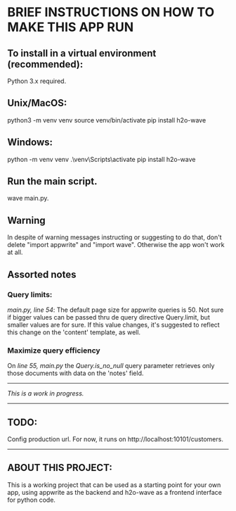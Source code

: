 # BRIEF INSTRUCTIONS ON HOW TO MAKE THIS APP RUN
## To install in a virtual environment (recommended):
Python 3.x required.

## Unix/MacOS:
python3 -m venv venv
source venv/bin/activate
pip install h2o-wave

## Windows:
python -m venv venv
.\venv\Scripts\activate
pip install h2o-wave

## Run the main script.
wave main.py.

## Warning
In despite of warning messages instructing or suggesting to do that, don't delete "import appwrite" and "import wave". Otherwise the app won't work at all.

## Assorted notes
### Query limits:
_main.py, line 54_: The default page size for appwrite queries is 50. Not sure if bigger values can be passed thru de query directive Query.limit, but smaller values are for sure. If this value changes, it's suggested to reflect this change on the 'content' template, as well.
### Maximize query efficiency
On _line 55, main.py_ the _Query.is_no_null_ query parameter retrieves only those documents with data on the 'notes' field.

------
_This is a work in progress._

------
## TODO:
Config production url. For now, it runs on http://localhost:10101/customers.

------
## ABOUT THIS PROJECT:
This is a working project that can be used as a starting point for your own app, using appwrite as the backend and h2o-wave as a frontend interface for python code.
